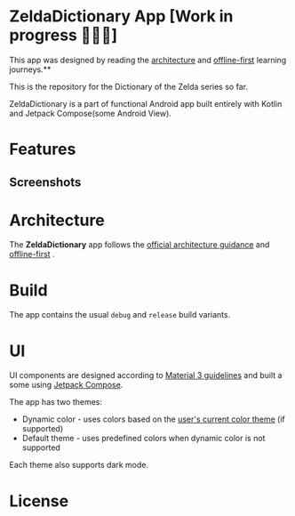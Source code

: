 ZeldaDictionary App [Work in progress 🚧👷‍♂️]
==================

This app was designed by reading the [architecture](https://developer.android.com/topic/libraries/architecture) and [offline-first](https://developer.android.com/topic/architecture/data-layer/offline-first) learning journeys.**

This is the repository for the Dictionary of the Zelda series so far.

ZeldaDictionary is a part of functional Android app built entirely with Kotlin and Jetpack Compose(some Android View). 

# Features

## Screenshots

# Architecture

The **ZeldaDictionary** app follows the
[official architecture guidance](https://developer.android.com/topic/architecture) 
and [offline-first](https://developer.android.com/topic/architecture/data-layer/offline-first) .

# Build

The app contains the usual `debug` and `release` build variants. 

# UI

UI components are designed according to [Material 3 guidelines](https://m3.material.io/) and built
a some using [Jetpack Compose](https://developer.android.com/jetpack/compose). 

The app has two themes: 

- Dynamic color - uses colors based on the [user's current color theme](https://material.io/blog/announcing-material-you) (if supported)
- Default theme - uses predefined colors when dynamic color is not supported

Each theme also supports dark mode. 

# License
